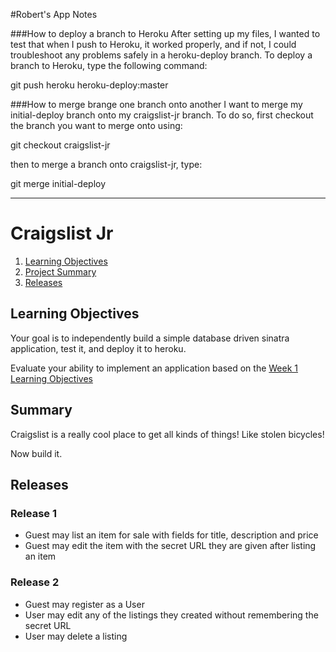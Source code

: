 #Robert's App Notes

###How to deploy a branch to Heroku
After setting up my files, I wanted to test that when I push to Heroku, it worked properly, and if not, I could troubleshoot any problems safely in a heroku-deploy branch. To deploy a branch to Heroku, type the following command:

git push heroku heroku-deploy:master

###How to merge brange one branch onto another
I want to merge my initial-deploy branch onto my craigslist-jr branch. To do so, first checkout the branch you want to merge onto using:

git checkout craigslist-jr

then to merge a branch onto craigslist-jr, type:

git merge initial-deploy

---
# Craigslist Jr
1. [Learning Objectives](#learning-objectives)
2. [Project Summary](#summary)
3. [Releases](#releases)

## Learning Objectives
Your goal is to independently build a simple database driven sinatra
application, test it, and deploy it to heroku.

Evaluate your ability to implement an application based on the
[Week 1 Learning Objectives](../../phase-2-guide/week-1/learning-objectives.md)


## Summary
Craigslist is a really cool place to get all kinds of things!
Like stolen bicycles!

Now build it.

## Releases

### Release 1
* Guest may list an item for sale with fields for title,
  description and price
* Guest may edit the item with the secret URL they are
  given after listing an item

### Release 2
* Guest may register as a User
* User may edit any of the listings they created without
  remembering the secret URL
* User may delete a listing